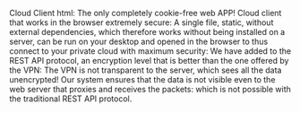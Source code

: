 Cloud Client html: The only completely cookie-free web APP!
Cloud client that works in the browser extremely secure: A single file, static, without external dependencies, which therefore works without being installed on a server, can be run on your desktop and opened in the browser to thus connect to your private cloud with maximum security:
We have added to the REST API protocol, an encryption level that is better than the one offered by the VPN: The VPN is not transparent to the server, which sees all the data unencrypted! Our system ensures that the data is not visible even to the web server that proxies and receives the packets: which is not possible with the traditional REST API protocol.